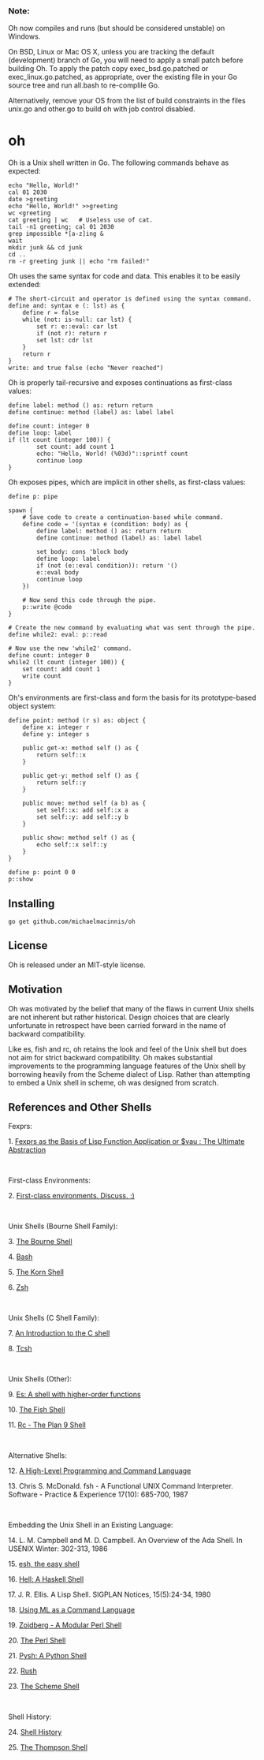 ### Note:

Oh now compiles and runs (but should be considered unstable) on Windows.

On BSD, Linux or Mac OS X, unless you are tracking the default (development)
branch of Go, you will need to apply a small patch before building Oh.
To apply the patch copy exec_bsd.go.patched or exec_linux.go.patched,
as appropriate, over the existing file in your Go source tree and run
all.bash to re-complile Go.

Alternatively, remove your OS from the list of build constraints in the
files unix.go and other.go to build oh with job control disabled.

# oh

Oh is a Unix shell written in Go. The following commands behave as expected:

    echo "Hello, World!"
    cal 01 2030
    date >greeting
    echo "Hello, World!" >>greeting
    wc <greeting
    cat greeting | wc	# Useless use of cat.
    tail -n1 greeting; cal 01 2030
    grep impossible *[a-z]ing &
    wait
    mkdir junk && cd junk
    cd ..
    rm -r greeting junk || echo "rm failed!"

Oh uses the same syntax for code and data. This enables it to be easily
extended:

    # The short-circuit and operator is defined using the syntax command.
    define and: syntax e (: lst) as {
        define r = false
        while (not: is-null: car lst) {
            set r: e::eval: car lst
            if (not r): return r
            set lst: cdr lst
        }
        return r
    }
    write: and true false (echo "Never reached")

Oh is properly tail-recursive and exposes continuations as first-class
values:

    define label: method () as: return return
    define continue: method (label) as: label label
    
    define count: integer 0
    define loop: label
    if (lt count (integer 100)) {
            set count: add count 1
            echo: "Hello, World! (%03d)"::sprintf count
            continue loop
    }

Oh exposes pipes, which are implicit in other shells, as first-class
values:

    define p: pipe
    
    spawn {
        # Save code to create a continuation-based while command.
        define code = '(syntax e (condition: body) as {
            define label: method () as: return return
            define continue: method (label) as: label label
    
            set body: cons 'block body
            define loop: label
            if (not (e::eval condition)): return '()
            e::eval body
            continue loop
        })
    
        # Now send this code through the pipe.
        p::write @code
    }
    
    # Create the new command by evaluating what was sent through the pipe.
    define while2: eval: p::read
    
    # Now use the new 'while2' command.
    define count: integer 0
    while2 (lt count (integer 100)) {
        set count: add count 1
        write count
    }

Oh's environments are first-class and form the basis for its
prototype-based object system:

    define point: method (r s) as: object {
        define x: integer r
        define y: integer s
    
        public get-x: method self () as {
            return self::x
        }
    
        public get-y: method self () as {
            return self::y
        }
    
        public move: method self (a b) as {
            set self::x: add self::x a
            set self::y: add self::y b
        }
    
        public show: method self () as {
            echo self::x self::y
        }
    }
    
    define p: point 0 0
    p::show

## Installing

    go get github.com/michaelmacinnis/oh

## License

Oh is released under an MIT-style license.

## Motivation

Oh was motivated by the belief that many of the flaws in current Unix
shells are not inherent but rather historical. Design choices that are
clearly unfortunate in retrospect have been carried forward in the name
of backward compatibility.

Like es, fish and rc, oh retains the look and feel of the Unix shell
but does not aim for strict backward compatibility.  Oh makes substantial
improvements to the programming language features of the Unix shell by
borrowing heavily from the Scheme dialect of Lisp. Rather than attempting
to embed a Unix shell in scheme, oh was designed from scratch.

## References and Other Shells

Fexprs:

<a name="1">1. [Fexprs as the Basis of Lisp Function Application or $vau : The Ultimate Abstraction](https://www.wpi.edu/Pubs/ETD/Available/etd-090110-124904/unrestricted/jshutt.pdf)</a>

<br>

First-class Environments:

<a name="2">2. [First-class environments. Discuss.  ;)](http://lambda-the-ultimate.org/node/3861)</a>

<br>

Unix Shells (Bourne Shell Family):

<a name="3">3. [The Bourne Shell](http://partmaps.org/era/unix/shell.html)</a>

<a name="4">4. [Bash](http://www.gnu.org/software/bash/bash.html)</a>

<a name="5">5. [The Korn Shell](http://www.kornshell.com/)</a>

<a name="6">6. [Zsh](http://www.zsh.org/)</a>

<br>

Unix Shells (C Shell Family):

<a name="7">7. [An Introduction to the C shell](http://www.kitebird.com/csh-tcsh-book/csh-intro.pdf)</a>

<a name="8">8. [Tcsh](http://www.tcsh.org/Welcome)</a>

<br>

Unix Shells (Other):

<a name="9">9. [Es: A shell with higher-order functions](http://stuff.mit.edu/afs/sipb/user/yandros/doc/es-usenix-winter93.html)</a>

<a name="10">10. [The Fish Shell](http://fishshell.com/)</a>

<a name="11">11. [Rc - The Plan 9 Shell](http://plan9.bell-labs.com/sys/doc/rc.html)</a>

<br>

Alternative Shells:

<a name="12">12. [A High-Level Programming and Command Language](http://www.researchgate.net/publication/234805805_A_high-level_programming_and_command_language/file/60b7d51645d5d1022a.pdf)</a> 

<p name="13">13. Chris S. McDonald. fsh - A Functional UNIX Command Interpreter. Software - Practice & Experience 17(10): 685-700, 1987</p>

<br>

Embedding the Unix Shell in an Existing Language:

<p name="14">14. L. M. Campbell and M. D. Campbell. An Overview of the Ada Shell. In USENIX Winter: 302-313, 1986</p>

<a name="15">15. [esh, the easy shell](http://web.mit.edu/jhawk/mnt/ss.b/esh-0.5/doc/esh.html)</a>

<a name="16">16. [Hell: A Haskell Shell](https://github.com/chrisdone/hell)</a>

<p name="17">17. J. R. Ellis. A Lisp Shell. SIGPLAN Notices, 15(5):24-34, 1980</p>

<a name="18">18. [Using ML as a Command Language](http://www.hpdc.syr.edu/~chapin/papers/pdf/MLShell.pdf)</a>

<a name="19">19. [Zoidberg - A Modular Perl Shell](https://github.com/jberger/Zoidberg)</a>

<a name="20">20. [The Perl Shell](https://github.com/gnp/psh)</a>

<a name="21">21. [Pysh: A Python Shell](http://pysh.sourceforge.net/)</a>

<a name="22">22. [Rush](https://github.com/adamwiggins/rush)</a>

<a name="23">23. [The Scheme Shell](http://scsh.net/)</a>

<br>

Shell History:

<a name="24">24. [Shell History](http://www.in-ulm.de/~mascheck/bourne/n.u-w.mashey.html)</a>

<a name="25">25. [The Thompson Shell](http://v6shell.org/)</a>

